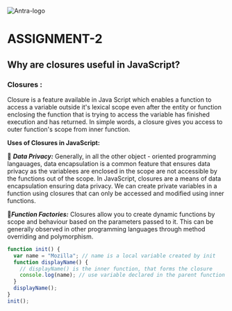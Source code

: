 ![Antra-logo](https://github.com/user-attachments/assets/9db2d170-9512-4225-b245-e2a71c13f171)


# ASSIGNMENT-2

## Why are closures useful in JavaScript? 

### Closures : ### 

Closure is a feature available in Java Script which enables a function to access a variable outside it's lexical scope even after the entity or function enclosing the function that is trying to access the variable has finished execution and has returned. In simple words, a closure gives you access to outer function's scope from inner function.

**Uses of Closures in JavaScript:**

🎯 **_Data Privacy:_**   Generally, in all the other object - oriented programming langauages, data encapsulation is a common feature that ensures data privacy as the variablees are enclosed in the scope are not accessible by the functions out of the scope. In JavaScript, closures are a means of data encapsulation ensuring data privacy. We can create private variables in a function using closures that can only be accessed and modified using inner functions.

🎯**_Function Factories:_**  Closures allow you to create dynamic functions by scope and behaviour based on the parameters passed to it. This can be generally observed in other programming languages through method overriding and polymorphism.


```js
function init() {
  var name = "Mozilla"; // name is a local variable created by init
  function displayName() {
    // displayName() is the inner function, that forms the closure
    console.log(name); // use variable declared in the parent function
  }
  displayName();
}
init();
```
